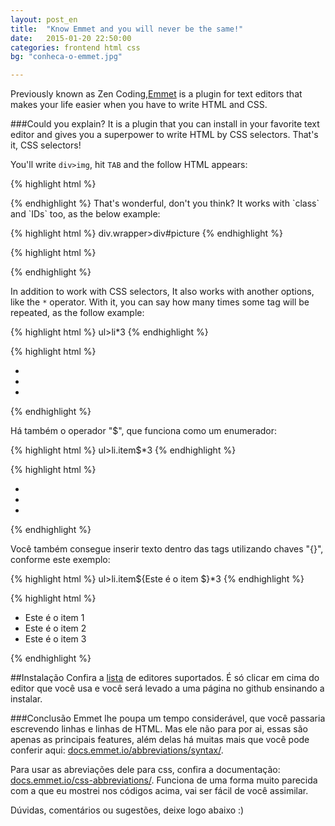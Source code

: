 ```yaml
---
layout: post_en
title:  "Know Emmet and you will never be the same!"
date:   2015-01-20 22:50:00
categories: frontend html css
bg: "conheca-o-emmet.jpg"

---
```


Previously known as Zen Coding,[Emmet](http://emmet.io/) is a plugin for text editors that makes your life easier when you have to write HTML and CSS.


###Could you explain?
It is a plugin that you can install in your favorite text editor and gives you a superpower to write HTML by CSS selectors. That's it, CSS selectors!

You'll write `div>img`, hit `TAB` and the follow HTML appears:

{% highlight html %}
<div><img src="" alt=""></div>
{% endhighlight %}
That's wonderful, don't you think? It works with `class` and `IDs` too, as the below example:

{% highlight html %}
div.wrapper>div#picture
{% endhighlight %}

{% highlight html %}
<div class="wrapper">
    <div id="picture"></div>
</div>
{% endhighlight %}

In addition to work with CSS selectors, It also works with another options, like the `*` operator. With it, you can say how many times some tag will be repeated, as the follow example:

{% highlight html %}
ul>li*3
{% endhighlight %}

{% highlight html %}
<ul>
    <li></li>
    <li></li>
    <li></li>
</ul>
{% endhighlight %}

Há também o operador "$", que funciona como um enumerador:

{% highlight html %}
ul>li.item$*3
{% endhighlight %}

{% highlight html %}
<ul>
    <li class="item1"></li>
    <li class="item2"></li>
    <li class="item3"></li>
</ul>
{% endhighlight %}

Você também consegue inserir texto dentro das tags utilizando chaves "{}", conforme este exemplo:

{% highlight html %}
ul>li.item${Este é o item $}*3
{% endhighlight %}

{% highlight html %}
<ul>
    <li class="item1">Este é o item 1</li>
    <li class="item2">Este é o item 2</li>
    <li class="item3">Este é o item 3</li>
</ul>
{% endhighlight %}

##Instalação
Confira a [lista](http://emmet.io/download/) de editores suportados. É só clicar em cima do editor que você usa e você será levado a uma página no github ensinando a instalar.

###Conclusão
Emmet lhe poupa um tempo considerável, que você passaria escrevendo linhas e linhas de HTML.
Mas ele não para por ai, essas são apenas as principais features, além delas há muitas mais que você pode conferir aqui: [docs.emmet.io/abbreviations/syntax/](http://docs.emmet.io/abbreviations/syntax/).

Para usar as abreviações dele para css, confira a documentação: [docs.emmet.io/css-abbreviations/](http://docs.emmet.io/css-abbreviations/).
Funciona de uma forma muito parecida com a que eu mostrei nos códigos acima, vai ser fácil de você assimilar.

Dúvidas, comentários ou sugestões, deixe logo abaixo :)


